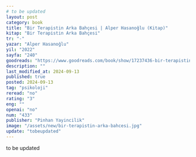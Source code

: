 ```yaml
---
# to be updated
layout: post
category: book
title: "Bir Terapistin Arka Bahçesi | Alper Hasanoğlu (Kitap)"
kitap: "Bir Terapistin Arka Bahçesi"
tr: "-"
yazar: "Alper Hasanoğlu"
yil: "2022"
sayfa: "240"
goodreads: "https://www.goodreads.com/book/show/17237436-bir-terapistin-arka-bah-esi"
description: ""
last_modified_at: 2024-09-13
published: true
posted: 2024-09-13
tag: "psikoloji"
reread: "no"
rating: "3"
eng: ""
openai: "no"
num: "433"
publisher: "Pinhan Yayincilik"
image: "/assets/new/bir-terapistin-arka-bahcesi.jpg"
update: "tobeupdated"
---
```


to be updated
